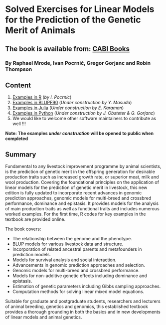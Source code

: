 # Solved Exercises for Linear Models for the Prediction of the Genetic Merit of Animals
## The book is available from: [CABI Books](https://www.cabidigitallibrary.org/doi/book/10.1079/9781800620506.0000)
### By Raphael Mrode, Ivan Pocrnić, Gregor Gorjanc and Robin Thompson 



## Content
1. [Examples in R](https://github.com/MrodesBook/Examples_R) (_by I. Pocrnic_)
2. [Examples in BLUPF90](https://github.com/MrodesBook/Examples_BLUPF90) (_Under construction by Y. Masuda_)
3. [Examples in Julia](https://github.com/MrodesBook/Examples_Julia) (_Under construction by E. Karaman_)
4. [Examples in Python](https://github.com/MrodesBook/Examples_Python) (_Under construction by J. Obsteter & G. Gorjanc_)
5. We would like to welcome other software maintainers to contribute as well !!!

**Note: The examples _under construction_ will be opened to public when completed**

## Summary
Fundamental to any livestock improvement programme by animal scientists, is the prediction of genetic merit in the offspring generation for desirable production traits such as increased growth rate, or superior meat, milk and wool production. Covering the foundational principles on the application of linear models for the prediction of genetic merit in livestock, this new edition is fully updated to incorporate recent advances in genomic prediction approaches, genomic models for multi-breed and crossbred performance, dominance and epistasis. It provides models for the analysis of main production traits as well as functional traits and includes numerous worked examples. For the first time, R codes for key examples in the textbook are provided online.

The book covers:

- The relationship between the genome and the phenotype.
- BLUP models for various livestock data and structure.
- Incorporation of related ancestral parents and metafounders in prediction models.
- Models for survival analysis and social interaction.
- Advancements in genomic prediction approaches and selection.
- Genomic models for multi-breed and crossbred performance.
- Models for non-additive genetic effects including dominance and epistasis.
- Estimation of genetic parameters including Gibbs sampling approaches.
- Computation methods for solving linear mixed model equations.

Suitable for graduate and postgraduate students, researchers and lecturers of animal breeding, genetics and genomics, this established textbook provides a thorough grounding in both the basics and in new developments of linear models and animal genetics.


